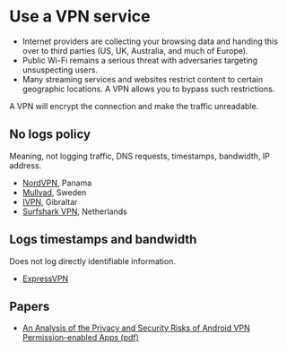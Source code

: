 # Use a VPN service

* Internet providers are collecting your browsing data and handing this over to third parties (US, UK, Australia, 
and much of Europe). 
* Public Wi-Fi remains a serious threat with adversaries targeting unsuspecting users.
* Many streaming services and websites restrict content to certain geographic locations. A VPN allows you to bypass 
such restrictions.

A VPN will encrypt the connection and make the traffic unreadable.

## No logs policy

Meaning, not logging traffic, DNS requests, timestamps, bandwidth, IP address.

* [NordVPN](https://nordvpn.com), Panama
* [Mullvad](https://mullvad.net/), Sweden
* [IVPN](https://www.ivpn.net/), Gibraltar
* [Surfshark VPN](https://surfshark.com/), Netherlands

## Logs timestamps and bandwidth

Does not log directly identifiable information.

* [ExpressVPN](https://www.expressvpn.com) 

## Papers

* [An Analysis of the Privacy and Security Risks of Android VPN Permission-enabled Apps (pdf)](https://cdn-resprivacy.pressidium.com/wp-content/uploads/2021/03/Security-risks-of-Android-VPN-apps.pdf)